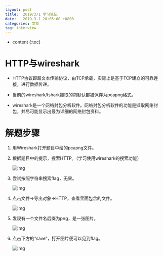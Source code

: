 ```yaml
---
layout: post
title:  2019/3/1 学习笔记
date:   2019-3-1 20:05:00 +0800
categories: 文章
tag: interview
---
```


* content
{:toc}



HTTP与wireshark
====================================
- HTTP协议即超文本传输协议，由TCP承载，实际上是基于TCP建立的可靠连接，进行数据传递。

- 当前的wireshark/tshark抓取的包默认都被保存为pcapng格式。
- wireshark是一个网络封包分析软件。网络封包分析软件的功能是撷取网络封包，并尽可能显示出最为详细的网络封包资料。

# 解题步骤

1. 用Wireshark打开题目中给的pcapng文件。

2. 根据题目中的提示，搜索HTTP。（学习使用wireshark的搜索功能）

   ![img](https://wxt.sinaimg.cn/thumb300/0066mMjily1g0nqgl8o4qj30qa07hq2z.jpg?tags=%5B%5D)

3. 尝试按照字符串搜索flag，无果。

   ![img](https://wxt.sinaimg.cn/thumb300/0066mMjily1g0nqgl8hobj30qo06maa3.jpg?tags=%5B%5D)

4. 点击文件→导出对象→HTTP，查看里面包含的文件。

   ![img](https://wxt.sinaimg.cn/thumb300/0066mMjily1g0nqgl8qksj309r0cjq3b.jpg?tags=%5B%5D)

5. 发现有一个文件名后缀为png，是一张图片。

   ![img](https://wxt.sinaimg.cn/thumb300/0066mMjily1g0nqgl6tbwj30hm06zwee.jpg?tags=%5B%5D)

6. 点击下方的“save”，打开图片便可以见到flag。

   ![img](https://wxt.sinaimg.cn/thumb300/0066mMjily1g0nqgl86omj30ko0ewglj.jpg?tags=%5B%5D)